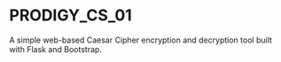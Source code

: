 # PRODIGY_CS_01
A simple web-based Caesar Cipher encryption and decryption tool built with Flask and Bootstrap.
